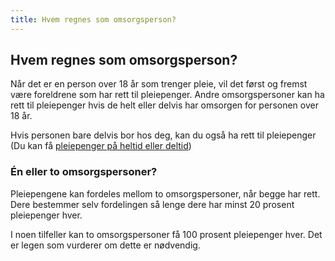 ```yaml
---
title: Hvem regnes som omsorgsperson?
---
```


## Hvem regnes som omsorgsperson?

Når det er en person over 18 år som trenger pleie, vil det først og fremst være foreldrene som har rett til pleiepenger. Andre omsorgspersoner kan ha rett til pleiepenger hvis de helt eller delvis har omsorgen for personen over 18 år.

Hvis personen bare delvis bor hos deg, kan du også ha rett til pleiepenger (Du kan få [pleiepenger på heltid eller deltid](http://www.nav.no/pleiepenger/))

### Én eller to omsorgspersoner?

Pleiepengene kan fordeles mellom to omsorgspersoner, når begge har rett. Dere bestemmer selv fordelingen så lenge dere har minst 20 prosent pleiepenger hver.

I noen tilfeller kan to omsorgspersoner få 100 prosent pleiepenger hver. Det er legen som vurderer om dette er nødvendig.
